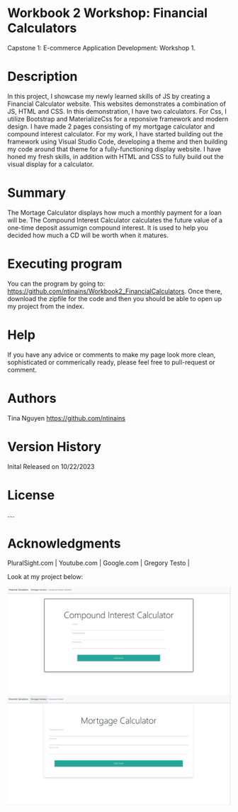 # Workbook 2 Workshop: Financial Calculators
Capstone 1: E-commerce
Application Development: Workshop 1. 

# Description
In this project, I showcase my newly learned skills of JS by creating a Financial Calculator website. This websites demonstrates a combination of JS, HTML and CSS. In this demonstration, I have two calculators. For Css, I utilize Bootstrap and MaterializeCss for a reponsive framework and modern design. I have made 2 pages consisting of my mortgage calculator and compound interest calculator. For my work, I have started building out the framework using Visual Studio Code, developing a theme and then building my code around that theme for a fully-functioning display website. I have honed my fresh skills, in addition with HTML and CSS to fully build out the visual display for a calculator.

# Summary
The Mortage Calculator displays how much a monthly payment for a loan will be. The Compound Interest Calculator calculates the future value of a one-time deposit assumign compound interest. It is used to help you decided how much a CD will be worth when it matures. 

# Executing program
You can the program by going to: https://github.com/ntinains/Workbook2_FinancialCalculators. Once there, download the zipfile for the code and then you should be able to open up my project from the index.

# Help
If you have any advice or comments to make my page look more clean, sophisticated or commerically ready, please feel free to pull-request or comment.

# Authors
Tina Nguyen https://github.com/ntinains

# Version History
Inital Released on 10/22/2023

# License
....

# Acknowledgments

PluralSight.com | Youtube.com | Google.com | Gregory Testo |

Look at my project below:

![getting started](./images/compoundInterestCalculator.PNG)
![getting started](./images/mortageCalculator.PNG)

